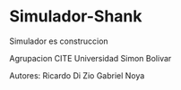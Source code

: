 # Simulador-Shank

Simulador es construccion

Agrupacion CITE Universidad Simon Bolivar

Autores:
  Ricardo Di Zio
  Gabriel Noya
